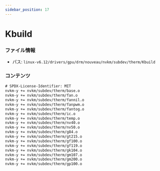```yaml
---
sidebar_position: 17
---
```

# Kbuild

### ファイル情報

- パス: `linux-v6.12/drivers/gpu/drm/nouveau/nvkm/subdev/therm/Kbuild`

### コンテンツ

```txt
# SPDX-License-Identifier: MIT
nvkm-y += nvkm/subdev/therm/base.o
nvkm-y += nvkm/subdev/therm/fan.o
nvkm-y += nvkm/subdev/therm/fannil.o
nvkm-y += nvkm/subdev/therm/fanpwm.o
nvkm-y += nvkm/subdev/therm/fantog.o
nvkm-y += nvkm/subdev/therm/ic.o
nvkm-y += nvkm/subdev/therm/temp.o
nvkm-y += nvkm/subdev/therm/nv40.o
nvkm-y += nvkm/subdev/therm/nv50.o
nvkm-y += nvkm/subdev/therm/g84.o
nvkm-y += nvkm/subdev/therm/gt215.o
nvkm-y += nvkm/subdev/therm/gf100.o
nvkm-y += nvkm/subdev/therm/gf119.o
nvkm-y += nvkm/subdev/therm/gk104.o
nvkm-y += nvkm/subdev/therm/gm107.o
nvkm-y += nvkm/subdev/therm/gm200.o
nvkm-y += nvkm/subdev/therm/gp100.o

```
